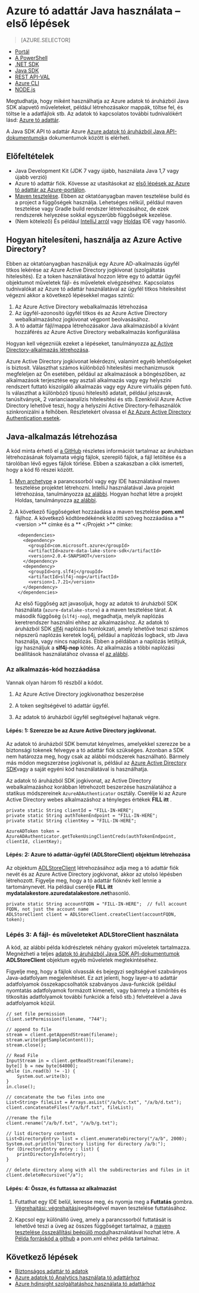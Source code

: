 <properties
   pageTitle="Adatok tó áruházból Java SDK segítségével alkalmazások fejlesztéséhez |} Microsoft Azure"
   description="Alkalmazások fejlesztéséhez Azure adatok tó áruházból Java SDK használatával"
   services="data-lake-store"
   documentationCenter=""
   authors="nitinme"
   manager="jhubbard"
   editor="cgronlun"/>

<tags
   ms.service="data-lake-store"
   ms.devlang="na"
   ms.topic="get-started-article"
   ms.tgt_pltfrm="na"
   ms.workload="big-data"
   ms.date="10/17/2016"
   ms.author="nitinme"/>

# <a name="get-started-with-azure-data-lake-store-using-java"></a>Azure tó adattár Java használata – első lépések

> [AZURE.SELECTOR]
- [Portál](data-lake-store-get-started-portal.md)
- [A PowerShell](data-lake-store-get-started-powershell.md)
- [.NET SDK](data-lake-store-get-started-net-sdk.md)
- [Java SDK](data-lake-store-get-started-java-sdk.md)
- [REST API-VAL](data-lake-store-get-started-rest-api.md)
- [Azure CLI](data-lake-store-get-started-cli.md)
- [NODE.js](data-lake-store-manage-use-nodejs.md)

Megtudhatja, hogy miként használhatja az Azure adatok tó áruházból Java SDK alapvető műveleteket, például létrehozásakor mappák, töltse fel, és töltse le a adatfájlok stb. Az adatok tó kapcsolatos további tudnivalókért lásd: [Azure tó adattár](data-lake-store-overview.md).

A Java SDK API tó adattár Azure [Azure adatok tó áruházból Java API-dokumentumok](https://azure.github.io/azure-data-lake-store-java/javadoc/)a dokumentumok között is elérheti.

## <a name="prerequisites"></a>Előfeltételek

* Java Development Kit (JDK 7 vagy újabb, használata Java 1,7 vagy újabb verzió)
* Azure tó adattár fiók. Kövesse az utasításokat az [első lépések az Azure tó adattár az Azure-portálon](data-lake-store-get-started-portal.md).
* [Maven tesztelése](https://maven.apache.org/install.html). Ebben az oktatóanyagban maven tesztelése build és a project a függőségek használja. Lehetséges nélkül, például maven tesztelése vagy Gradle build rendszer létrehozásához, de ezek rendszerek helyezése sokkal egyszerűbb függőségek kezelése.
* (Nem kötelező) És például [IntelliJ arról](https://www.jetbrains.com/idea/download/) vagy [Holdas](https://www.eclipse.org/downloads/) IDE vagy hasonló.

## <a name="how-do-i-authenticate-using-azure-active-directory"></a>Hogyan hitelesíteni, használja az Azure Active Directory?

Ebben az oktatóanyagban használjuk egy Azure AD-alkalmazás ügyfél titkos lekérése az Azure Active Directory jogkivonat (szolgáltatás hitelesítés). Ez a token használatával hozzon létre egy tó adattár ügyfél objektumot műveletek fájl- és műveletek elvégzéséhez. Kapcsolatos tudnivalókat az Azure tó adattár használatával az ügyfél titkos hitelesítést végezni akkor a következő lépésekkel magas szintű:

1. Az Azure Active Directory webalkalmazás létrehozása
2. Az ügyfél-azonosító ügyfél titkos és az Azure Active Directory webalkalmazáshoz jogkivonat végpont beolvasásához.
3. A tó adattár fájl/mappa létrehozásakor Java alkalmazásból a kívánt hozzáférés az Azure Active Directory webalkalmazás konfigurálása

Hogyan kell végezniük ezeket a lépéseket, tanulmányozza [az Active Directory-alkalmazás létrehozása](data-lake-store-authenticate-using-active-directory.md#create-an-active-directory-application).

Azure Active Directory jogkivonat lekérdezni, valamint egyéb lehetőségeket is biztosít. Választhat számos különböző hitelesítési mechanizmusok megfeleljen az Ön esetében, például az alkalmazások a böngészőben, az alkalmazások terjesztése egy asztali alkalmazás vagy egy helyszíni rendszert futtató kiszolgáló alkalmazás vagy egy Azure virtuális gépen futó. Is választhat a különböző típusú hitelesítő adatait, például jelszavak, tanúsítványok, 2 varianciaanalízis hitelesítési és stb. Ezenkívül Azure Active Directory lehetővé teszi, hogy a helyszíni Active Directory-felhasználók szinkronizálni a felhőben. Részletekért olvassa el [Az Azure Active Directory Authentication esetek](../active-directory/active-directory-authentication-scenarios.md). 

## <a name="create-a-java-application"></a>Java-alkalmazás létrehozása

A kód minta érhető el [a GitHub](https://azure.microsoft.com/documentation/samples/data-lake-store-java-upload-download-get-started/) részletes információt tartalmaz az áruházban létrehozásának folyamata végig fájlok, szereplő fájlok, a fájl letöltése és a tárolóban lévő egyes fájlok törlése. Ebben a szakaszban a cikk ismerteti, hogy a kód fő részei között.

1. [Mvn archetype](https://maven.apache.org/guides/getting-started/maven-in-five-minutes.html) a parancssorból vagy egy IDE használatával maven tesztelése projektet létrehozni. IntelliJ használatával Java projekt létrehozása, tanulmányozza [az alábbi](https://www.jetbrains.com/help/idea/2016.1/creating-and-running-your-first-java-application.html). Hogyan hozhat létre a projekt Holdas, tanulmányozza [az alábbi](http://help.eclipse.org/mars/index.jsp?topic=%2Forg.eclipse.jdt.doc.user%2FgettingStarted%2Fqs-3.htm). 

2. A következő függőségeket hozzáadása a maven tesztelése **pom.xml** fájlhoz. A következő kódtöredékének közötti szöveg hozzáadása a ** \<version >** címke és a ** \</Projekt >** címke:

        <dependencies>
          <dependency>
            <groupId>com.microsoft.azure</groupId>
            <artifactId>azure-data-lake-store-sdk</artifactId>
            <version>2.0.4-SNAPSHOT</version>
          </dependency>
          <dependency>
            <groupId>org.slf4j</groupId>
            <artifactId>slf4j-nop</artifactId>
            <version>1.7.21</version>
          </dependency>
        </dependencies>

    Az első függőség azt javasoljuk, hogy az adatok tó áruházból SDK használata (`azure-datalake-store`) a a maven tesztelése tárat. A második függőség (`slf4j-nop`), megadhatja, melyik naplózás keretrendszer használni ehhez az alkalmazáshoz. Az adatok tó áruházból SDK [slf4j](http://www.slf4j.org/) naplózás homlokzati, amely lehetővé teszi számos népszerű naplózás keretek log4j, például a naplózás logback, stb Java használja, vagy nincs naplózás. Ebben a példában a naplózás letiltjuk, így használjuk a **slf4j-nop** kötés. Az alkalmazás a többi naplózási beállítások használatához olvassa el [az alábbi](http://www.slf4j.org/manual.html#projectDep).

### <a name="add-the-application-code"></a>Az alkalmazás-kód hozzáadása

Vannak olyan három fő részből a kódot.

1. Az Azure Active Directory jogkivonathoz beszerzése

2. A token segítségével tó adattár ügyfél.

3. Az adatok tó áruházból ügyfél segítségével hajtanak végre.

#### <a name="step-1-obtain-an-azure-active-directory-token"></a>Lépés: 1: Szerezze be az Azure Active Directory jogkivonat.

Az adatok tó áruházból SDK bemutat kényelmes, amelyekkel szerezze be a biztonsági tokenek felvegye a tó adattár fiók szükséges. Azonban a SDK nem határozza meg, hogy csak az alábbi módszerek használható. Bármely más módon megszerzése jogkivonat is, például az [Azure Active Directory SDK](https://github.com/AzureAD/azure-activedirectory-library-for-java)vagy a saját egyéni kód használatával is használhatja.

Az adatok tó áruházból SDK jogkivonat, az Active Directory webalkalmazáshoz korábban létrehozott beszerzése használatához a statikus módszereinek `AzureADAuthenticator` osztály. Cserélje ki az Azure Active Directory webes alkalmazáshoz a tényleges értékek **FILL itt** .

    private static String clientId = "FILL-IN-HERE";
    private static String authTokenEndpoint = "FILL-IN-HERE";
    private static String clientKey = "FILL-IN-HERE";

    AzureADToken token = AzureADAuthenticator.getTokenUsingClientCreds(authTokenEndpoint, clientId, clientKey);

#### <a name="step-2-create-an-azure-data-lake-store-client-adlstoreclient-object"></a>Lépés: 2: Azure tó adattár-ügyfél (ADLStoreClient) objektum létrehozása

Az objektum [ADLStoreClient](https://azure.github.io/azure-data-lake-store-java/javadoc/) létrehozásához adja meg a tó adattár fiók nevét és az Azure Active Directory jogkivonat, akkor az utolsó lépésben létrehozott. Figyelje meg, hogy a tó adattár fióknév kell lennie a tartománynevét. Ha például cserélje **FILL itt** **mydatalakestore.azuredatalakestore.net**hasonló.

    private static String accountFQDN = "FILL-IN-HERE";  // full account FQDN, not just the account name
    ADLStoreClient client = ADLStoreClient.createClient(accountFQDN, token);

### <a name="step-3-use-the-adlstoreclient-to-perform-file-and-directory-operations"></a>Lépés 3: A fájl- és műveleteket ADLStoreClient használata

A kód, az alábbi példa kódrészletek néhány gyakori műveletek tartalmazza. Megnézheti a teljes [adatok tó áruházból Java SDK API-dokumentumok](https://azure.github.io/azure-data-lake-store-java/javadoc/) **ADLStoreClient** objektum egyéb műveletek megtekintéséhez.
 
Figyelje meg, hogy a fájlok olvassák és bejegyzi segítségével szabványos Java-adatfolyam megjelenítését. Ez azt jelenti, hogy layer-a tó adattár adatfolyamok összekapcsolhatók szabványos Java-funkciók (például nyomtatás adatfolyamok formázott kimeneti, vagy bármely a tömörítés és titkosítás adatfolyamok további funkciók a felső stb.) felvételével a Java adatfolyamok közül.

    // set file permission
    client.setPermission(filename, "744");

    // append to file
    stream = client.getAppendStream(filename);
    stream.write(getSampleContent());
    stream.close();

    // Read File
    InputStream in = client.getReadStream(filename);
    byte[] b = new byte[64000];
    while (in.read(b) != -1) {
        System.out.write(b);
    }
    in.close();

    // concatenate the two files into one
    List<String> fileList = Arrays.asList("/a/b/c.txt", "/a/b/d.txt");
    client.concatenateFiles("/a/b/f.txt", fileList);

    //rename the file
    client.rename("/a/b/f.txt", "/a/b/g.txt");

    // list directory contents
    List<DirectoryEntry> list = client.enumerateDirectory("/a/b", 2000);
    System.out.println("Directory listing for directory /a/b:");
    for (DirectoryEntry entry : list) {
        printDirectoryInfo(entry);
    }

    // delete directory along with all the subdirectories and files in it
    client.deleteRecursive("/a");

#### <a name="step-4-build-and-run-the-application"></a>Lépés: 4: Össze, és futtassa az alkalmazást

1. Futtathat egy IDE belül, keresse meg, és nyomja meg a **Futtatás** gombra. [Végrehajtási: végrehajtási](http://www.mojohaus.org/exec-maven-plugin/exec-mojo.html)segítségével maven tesztelése futtatásához.

2. Kapcsol egy különálló üveg, amely a parancssorból futtatását is lehetővé teszi a üveg az összes függőséget tartalmaz, a [maven tesztelése összeállítási beépülő modul](http://maven.apache.org/plugins/maven-assembly-plugin/usage.html)használatával hozhat létre. A [Példa forráskód a github](https://github.com/Azure-Samples/data-lake-store-java-upload-download-get-started/blob/master/pom.xml) a pom.xml ehhez példa tartalmaz.


## <a name="next-steps"></a>Következő lépések

- [Biztonságos adattár tó adatok](data-lake-store-secure-data.md)
- [Azure adatok tó Analytics használata tó adattárhoz](../data-lake-analytics/data-lake-analytics-get-started-portal.md)
- [Azure hdinsight szolgáltatáshoz használata tó adattárhoz](data-lake-store-hdinsight-hadoop-use-portal.md)
